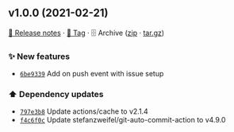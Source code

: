 ## v1.0.0 (2021-02-21)

[📝 Release notes](https://github.com/koj-co/rfcs-action/releases/tag/v1.0.0) · [🔖 Tag](https://github.com/koj-co/rfcs-action/tree/v1.0.0) · 🗄️ Archive ([zip](https://github.com/koj-co/rfcs-action/archive/v1.0.0.zip) · [tar.gz](https://github.com/koj-co/rfcs-action/archive/v1.0.0.tar.gz))

### ✨ New features

- [`6be9339`](https://github.com/koj-co/rfcs-action/commit/6be9339)  Add on push event with issue setup

### ⬆️ Dependency updates

- [`797e3b8`](https://github.com/koj-co/rfcs-action/commit/797e3b8)  Update actions/cache to v2.1.4
- [`f4c6f0c`](https://github.com/koj-co/rfcs-action/commit/f4c6f0c)  Update stefanzweifel/git-auto-commit-action to v4.9.0
